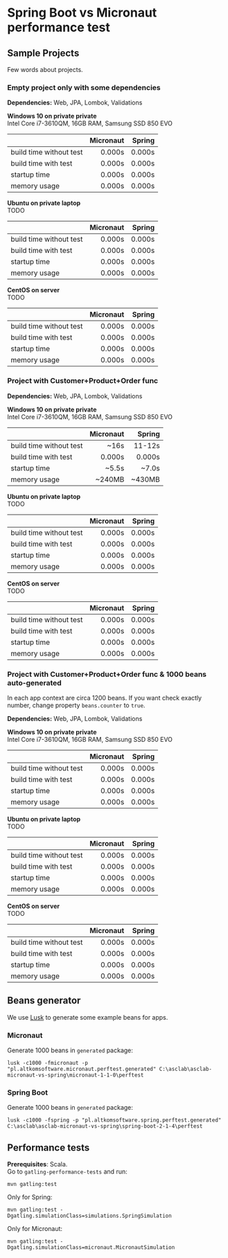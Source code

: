 # Spring Boot vs Micronaut performance test

## Sample Projects

Few words about projects.

### Empty project only with some dependencies

**Dependencies:** Web, JPA, Lombok, Validations

**Windows 10 on private private** \
Intel Core i7-3610QM, 16GB RAM, Samsung SSD 850 EVO

|                         | Micronaut | Spring |
| ----------------------- | ---------:| ------:|
| build time without test | 0.000s    | 0.000s |
| build time with test    | 0.000s    | 0.000s |
| startup time            | 0.000s    | 0.000s |
| memory usage            | 0.000s    | 0.000s |

**Ubuntu on private laptop** \
TODO

|                         | Micronaut | Spring |
| ----------------------- | ---------:| ------:|
| build time without test | 0.000s    | 0.000s |
| build time with test    | 0.000s    | 0.000s |
| startup time            | 0.000s    | 0.000s |
| memory usage            | 0.000s    | 0.000s |

**CentOS on server** \
TODO

|                         | Micronaut | Spring |
| ----------------------- | ---------:| ------:|
| build time without test | 0.000s    | 0.000s |
| build time with test    | 0.000s    | 0.000s |
| startup time            | 0.000s    | 0.000s |
| memory usage            | 0.000s    | 0.000s |

### Project with Customer+Product+Order func

**Dependencies:** Web, JPA, Lombok, Validations

**Windows 10 on private private** \
Intel Core i7-3610QM, 16GB RAM, Samsung SSD 850 EVO

|                         | Micronaut | Spring |
| ----------------------- | ---------:| ------:|
| build time without test | ~16s      | 11-12s |
| build time with test    | 0.000s    | 0.000s |
| startup time            | ~5.5s     | ~7.0s  |
| memory usage            | ~240MB    | ~430MB |

**Ubuntu on private laptop** \
TODO

|                         | Micronaut | Spring |
| ----------------------- | ---------:| ------:|
| build time without test | 0.000s    | 0.000s |
| build time with test    | 0.000s    | 0.000s |
| startup time            | 0.000s    | 0.000s |
| memory usage            | 0.000s    | 0.000s |

**CentOS on server** \
TODO

|                         | Micronaut | Spring |
| ----------------------- | ---------:| ------:|
| build time without test | 0.000s    | 0.000s |
| build time with test    | 0.000s    | 0.000s |
| startup time            | 0.000s    | 0.000s |
| memory usage            | 0.000s    | 0.000s |

### Project with Customer+Product+Order func & 1000 beans auto-generated

In each app context are circa 1200 beans.
If you want check exactly number, change property `beans.counter` to `true`.

**Dependencies:** Web, JPA, Lombok, Validations

**Windows 10 on private private** \
Intel Core i7-3610QM, 16GB RAM, Samsung SSD 850 EVO

|                         | Micronaut | Spring |
| ----------------------- | ---------:| ------:|
| build time without test | 0.000s    | 0.000s |
| build time with test    | 0.000s    | 0.000s |
| startup time            | 0.000s    | 0.000s |
| memory usage            | 0.000s    | 0.000s |

**Ubuntu on private laptop** \
TODO

|                         | Micronaut | Spring |
| ----------------------- | ---------:| ------:|
| build time without test | 0.000s    | 0.000s |
| build time with test    | 0.000s    | 0.000s |
| startup time            | 0.000s    | 0.000s |
| memory usage            | 0.000s    | 0.000s |

**CentOS on server** \
TODO

|                         | Micronaut | Spring |
| ----------------------- | ---------:| ------:|
| build time without test | 0.000s    | 0.000s |
| build time with test    | 0.000s    | 0.000s |
| startup time            | 0.000s    | 0.000s |
| memory usage            | 0.000s    | 0.000s |

## Beans generator
We use [Lusk](https://github.com/musketyr/lusk) to generate some example beans for apps.

### Micronaut
Generate 1000 beans in `generated` package:
```
lusk -c1000 -fmicronaut -p "pl.altkomsoftware.micronaut.perftest.generated" C:\asclab\asclab-micronaut-vs-spring\micronaut-1-1-0\perftest
```

### Spring Boot
Generate 1000 beans in `generated` package:
```
lusk -c1000 -fspring -p "pl.altkomsoftware.spring.perftest.generated" C:\asclab\asclab-micronaut-vs-spring\spring-boot-2-1-4\perftest
```

## Performance tests
**Prerequisites**: Scala. \
Go to `gatling-performance-tests` and run:
```
mvn gatling:test
```
Only for Spring:
```
mvn gatling:test -Dgatling.simulationClass=simulations.SpringSimulation
```
Only for Micronaut:
```
mvn gatling:test -Dgatling.simulationClass=micronaut.MicronautSimulation
```